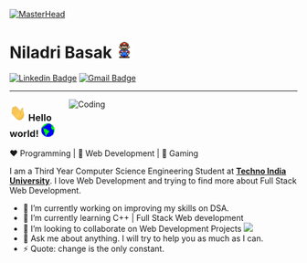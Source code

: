 [![MasterHead](https://user-images.githubusercontent.com/74038190/225813708-98b745f2-7d22-48cf-9150-083f1b00d6c9.gif)](https://nosanedev.netlify.com)
# Niladri Basak&nbsp;<img src="https://github.com/niladri-17/niladri-17/blob/main/Mario_Hello_Big.gif" width="30px" height="30px">
[![Linkedin Badge](https://img.shields.io/badge/-niladri--nb-blue?style=flat-square&logo=Linkedin&logoColor=white&link=https://www.linkedin.com/in/niladri-nb/)](https://www.linkedin.com/in/niladri-nb/)
[![Gmail Badge](https://img.shields.io/badge/-niladri.bn@gmail.com-c14438?style=flat-square&logo=Gmail&logoColor=white&link=mailto:niladri.bn@gmail.com)](mailto:niladri.bn@gmail.com)

---
<img align="right" alt="Coding" width="400" src="https://cdn.dribbble.com/users/1162077/screenshots/3848914/programmer.gif">

### <img src="https://github.com/niladri-17/niladri-17/blob/main/Hi.gif" width="29px" height="29px"> Hello world!&nbsp;<img src="https://github.com/niladri-17/niladri-17/blob/main/Earth.gif" width="24px" height="24px">  
:heart: Programming | :black_heart: Web Development | :blue_heart: Gaming

  
I am a Third Year Computer Science Engineering Student at <a href="https://www.technoindiauniversity.ac.in/"> <b>Techno India University</b></a>. I love Web Development and trying to find more about Full Stack Web Development. 

- 🔭 I’m currently working on improving my skills on DSA.
- 🌱 I’m currently learning C++ | Full Stack Web development 
- 👯 I’m looking to collaborate on Web Development Projects <img src="https://media.giphy.com/media/WUlplcMpOCEmTGBtBW/giphy.gif" width="30">
- 💬 Ask me about anything. I will try to help you as much as I can.
- ⚡ Quote: change is the only constant.
